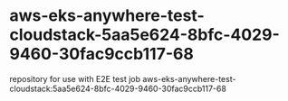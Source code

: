 # aws-eks-anywhere-test-cloudstack-5aa5e624-8bfc-4029-9460-30fac9ccb117-68
repository for use with E2E test job aws-eks-anywhere-test-cloudstack:5aa5e624-8bfc-4029-9460-30fac9ccb117-68
